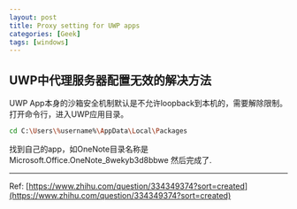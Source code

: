 ```yaml
---
layout: post
title: Proxy setting for UWP apps
categories: [Geek]
tags: [windows]
---
```


## UWP中代理服务器配置无效的解决方法

UWP App本身的沙箱安全机制默认是不允许loopback到本机的，需要解除限制。
打开命令行，进入UWP应用目录。
```bash
cd C:\Users\%username%\AppData\Local\Packages
```
找到自己的app，如OneNote目录名称是 Microsoft.Office.OneNote_8wekyb3d8bbwe
然后完成了.

---------------------------------------------

Ref: [https://www.zhihu.com/question/334349374?sort=created](https://www.zhihu.com/question/334349374?sort=created)
